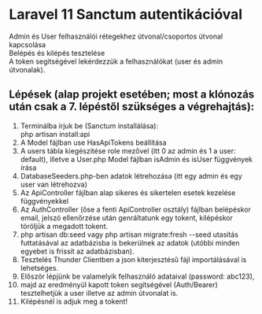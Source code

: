 # Laravel 11 Sanctum autentikációval
Admin és User felhasználói rétegekhez útvonal/csoportos útvonal kapcsolása  
Belépés és kilépés tesztelése  
A token segítségével lekérdezzük a felhasználókat (user és admin útvonalak).  

## Lépések (alap projekt esetében; most a klónozás után csak a 7. lépéstől szükséges a végrehajtás):
1. Terminálba írjuk be (Sanctum installálása):  
php artisan install:api  
2. A Model fájlban use HasApiTokens beállítása
3. A users tábla kiegészítése role mezővel (itt 0 az admin és 1 a user: default), illetve a User.php Model fájlban isAdmin és isUser függvények írása  
4. DatabaseSeeders.php-ben adatok létrehozása (itt egy admin és egy user van létrehozva)
5. Az ApiController fájlban alap sikeres és sikertelen esetek kezelése függvényekkel
6. Az AuthController (őse a fenti ApiController osztály) fájlban belépéskor email, jelszó ellenőrzése után genráltatunk egy tokent, kilépéskor töröljük a megadott tokent.  
7. php artisan db:seed vagy php artisan migrate:fresh --seed utasítás futtatásával az adatbázisba is bekerülnek az adatok (utóbbi minden egyebet is frissít az adatbázisban).
8. Tesztelés Thunder Clientben a json kiterjesztésű fájl importálásával is lehetséges.
9. Először lépjünk be valamelyik felhasználó adataival (password: abc123),  
10. majd az eredményül kapott token segítségével (Auth/Bearer) tesztelhetjük a user illetve az admin útvonalat is.
11. Kilépésnél is adjuk meg a tokent!
